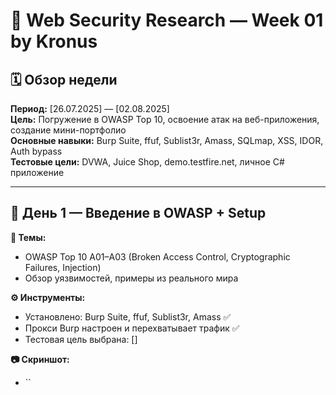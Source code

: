 # 🔬 Web Security Research — Week 01 by Kronus

## 🗓 Обзор недели

**Период:** [26.07.2025] — [02.08.2025]  
**Цель:** Погружение в OWASP Top 10, освоение атак на веб-приложения, создание мини-портфолио  
**Основные навыки:** Burp Suite, ffuf, Sublist3r, Amass, SQLmap, XSS, IDOR, Auth bypass  
**Тестовые цели:** DVWA, Juice Shop, demo.testfire.net, личное C# приложение  

---

## 📅 День 1 — Введение в OWASP + Setup

**🧠 Темы:**
- OWASP Top 10 A01–A03 (Broken Access Control, Cryptographic Failures, Injection)
- Обзор уязвимостей, примеры из реального мира

**⚙️ Инструменты:**
- Установлено: Burp Suite, ffuf, Sublist3r, Amass ✅  
- Прокси Burp настроен и перехватывает трафик ✅  
- Тестовая цель выбрана: []

**📷 Скриншот:**
- ``
